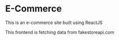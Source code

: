 # E-Commerce

This is an e-commerce site built using ReactJS

This frontend is fetching data from fakestoreapi.com
